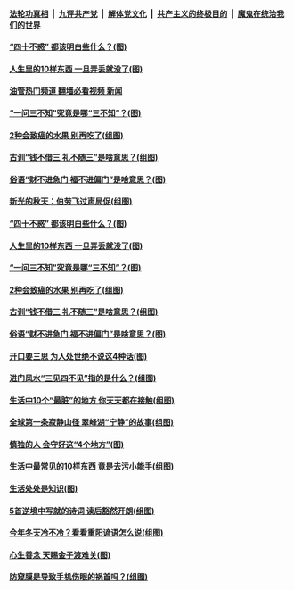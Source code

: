 ####  [法轮功真相](../../../../basic/blob/master/README.md?t=10091731) &nbsp;|&nbsp; [九评共产党](../../../../9ping.md/blob/master/README.md?t=10091731) &nbsp;|&nbsp; [解体党文化](../../../../jtdwh.md/blob/master/README.md?t=10091731)  &nbsp;|&nbsp; [共产主义的终极目的](../../../../gczydzjmd.md/blob/master/README.md?t=10091731) &nbsp;|&nbsp; [魔鬼在统治我们的世界](../../../../mgztzwmdsj.md/blob/master/README.md?t=10091731) 

#### [“四十不惑” 都该明白些什么？(图)](../pages/p8/1018503.md?t=10091731) 

#### [人生里的10样东西 一旦弄丢就没了(图)](../pages/p8/1018636.md?t=10091731) 

#### [油管热门频道 翻墙必看视频 新闻](http://209.250.226.216:81/youtube.html?10091731)

#### [“一问三不知”究竟是哪“三不知”？(图)](../pages/p8/1018591.md?t=10091731) 

#### [2种会致癌的水果 别再吃了(组图)](../pages/p8/1018501.md?t=10091731) 

#### [古训“钱不借三 礼不随三”是啥意思？(组图)](../pages/p8/1018523.md?t=10091731) 

#### [俗语“财不进急门 福不进偏门”是啥意思？(图)](../pages/p8/1018414.md?t=10091731) 

#### [新光的秋天：伯劳飞过声局促(组图)](../pages/p8/1018605.md?t=10091731) 

#### [“四十不惑” 都该明白些什么？(图)](../pages/p8/1018503.md?t=10091731) 

#### [人生里的10样东西 一旦弄丢就没了(图)](../pages/p8/1018636.md?t=10091731) 


#### [“一问三不知”究竟是哪“三不知”？(图)](../pages/p8/1018591.md?t=10091731) 

#### [2种会致癌的水果 别再吃了(组图)](../pages/p8/1018501.md?t=10091731) 

#### [古训“钱不借三 礼不随三”是啥意思？(组图)](../pages/p8/1018523.md?t=10091731) 


#### [俗语“财不进急门 福不进偏门”是啥意思？(图)](../pages/p8/1018414.md?t=10091731) 

#### [开口要三思 为人处世绝不说这4种话(图)](../pages/p8/1018371.md?t=10091731) 

#### [进门风水“三见四不见”指的是什么？(组图)](../pages/p8/1017682.md?t=10091731) 

#### [生活中10个“最脏”的地方&nbsp;你天天都在接触(组图)](../pages/p8/1018366.md?t=10091731) 

#### [全球第一条寂静山径 翠峰湖“宁静”的故事(组图)](../pages/p8/1014307.md?t=10091731) 

#### [慎独的人 会守好这“4个地方”(图)](../pages/p8/1017160.md?t=10091731) 

#### [生活中最常见的10样东西 竟是去污小能手(组图)](../pages/p8/1018331.md?t=10091731) 

#### [生活处处是知识(图)](../pages/p8/1018261.md?t=10091731) 

#### [5首逆境中写就的诗词 读后豁然开朗(组图)](../pages/p8/1018300.md?t=10091731) 

#### [今年冬天冷不冷？看看重阳谚语怎么说(组图)](../pages/p8/1018234.md?t=10091731) 

#### [心生善念 天赐金子渡难关(图)](../pages/p8/1018166.md?t=10091731) 

#### [防窥膜是导致手机伤眼的祸首吗？(组图)](../pages/p8/1018133.md?t=10091731) 

<img src='http://gfw-breaker.win/goodnews/indexes/p8.md' width='0px' height='0px'/>
